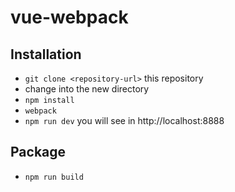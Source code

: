 # vue-webpack
## Installation
* `git clone <repository-url>` this repository
* change into the new directory
* `npm install`
* `webpack`
* `npm run dev`
you will see in http://localhost:8888

## Package
* `npm run build`
